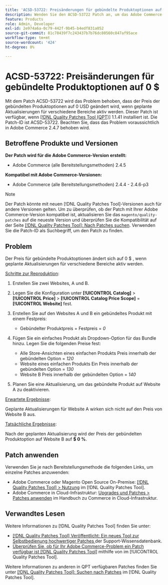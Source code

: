```yaml
---
title: 'ACSD-53722: Preisänderungen für gebündelte Produktoptionen auf 0 $'
description: Wenden Sie den ACSD-53722 Patch an, um das Adobe Commerce-Problem zu beheben, bei dem sich der Preis der gebündelten Produktoptionen auf 0 USD ändert, wenn geplante Updates für verschiedene Bereiche aktiv werden.
feature: Products
role: Admin, Developer
exl-id: 2e974a6a-0c79-442f-9b45-b4edf831a052
source-git-commit: 81c78439f7c243437b7b76dc80560c847af95ace
workflow-type: tm+mt
source-wordcount: '424'
ht-degree: 0%

---
```


# ACSD-53722: Preisänderungen für gebündelte Produktoptionen auf 0 $

Mit dem Patch ACSD-53722 wird das Problem behoben, dass der Preis der gebündelten Produktoptionen auf 0 USD geändert wird, wenn geplante Aktualisierungen für verschiedene Bereiche aktiv werden. Dieser Patch ist verfügbar, wenn [[!DNL Quality Patches Tool (QPT)]](https://experienceleague.adobe.com/de/docs/commerce-knowledge-base/kb/announcements/commerce-announcements/magento-quality-patches-released-new-tool-to-self-serve-quality-patches) 1.1.41 installiert ist. Die Patch-ID ist ACSD-53722. Beachten Sie, dass das Problem voraussichtlich in Adobe Commerce 2.4.7 behoben wird.

## Betroffene Produkte und Versionen

**Der Patch wird für die Adobe Commerce-Version erstellt:**

* Adobe Commerce (alle Bereitstellungsmethoden) 2.4.5

**Kompatibel mit Adobe Commerce-Versionen:**

* Adobe Commerce (alle Bereitstellungsmethoden) 2.4.4 - 2.4.6-p3

>[!NOTE]
>
>Der Patch könnte mit neuen [!DNL Quality Patches Tool]-Versionen auch für andere Versionen gelten. Um zu überprüfen, ob der Patch mit Ihrer Adobe Commerce-Version kompatibel ist, aktualisieren Sie das `magento/quality-patches` auf die neueste Version und überprüfen Sie die Kompatibilität auf der Seite [[!DNL Quality Patches Tool]: Nach Patches suchen](https://experienceleague.adobe.com/tools/commerce-quality-patches/index.html?lang=de). Verwenden Sie die Patch-ID als Suchbegriff, um den Patch zu finden.

## Problem

Der Preis für gebündelte Produktoptionen ändert sich auf 0 $ , wenn geplante Aktualisierungen für verschiedene Bereiche aktiv werden.

<u>Schritte zur Reproduktion</u>:

1. Erstellen Sie zwei Websites, A und B.
1. Legen Sie die Konfiguration unter **[!UICONTROL Catalog]** > **[!UICONTROL Price]** > **[!UICONTROL Catalog Price Scope]** = **[!UICONTROL Website]** fest.
1. Erstellen Sie auf den Websites A und B ein gebündeltes Produkt mit einem Festpreis:

   * Gebündelter Produktpreis = Festpreis = *0*

1. Fügen Sie ein einfaches Produkt als Dropdown-Option für das Bundle hinzu. Legen Sie die folgenden Preise fest:

   * Alle Store-Ansichten eines einfachen Produkts Preis innerhalb der gebündelten Option = *120*
   * Website eines einfachen Produkts Ein Preis innerhalb der gebündelten Option = *130*
   * Website B Preis innerhalb der gebündelten Option = *140*

1. Planen Sie eine Aktualisierung, um das gebündelte Produkt auf Website A zu deaktivieren.

<u>Erwartete Ergebnisse</u>:

Geplante Aktualisierungen für Website A wirken sich nicht auf den Preis von Website B aus.

<u>Tatsächliche Ergebnisse</u>:

Nach der geplanten Aktualisierung wird der Preis der gebündelten Produktoption auf Website B auf **$ 0 %**.

## Patch anwenden

Verwenden Sie je nach Bereitstellungsmethode die folgenden Links, um einzelne Patches anzuwenden:

* Adobe Commerce oder Magento Open Source On-Premise: [[!DNL Quality Patches Tool] > Nutzung](/help/tools/quality-patches-tool/usage.md) im [!DNL Quality Patches Tool].
* Adobe Commerce in Cloud-Infrastruktur: [Upgrades und Patches > Patches anwenden](https://experienceleague.adobe.com/docs/commerce-cloud-service/user-guide/develop/upgrade/apply-patches.html?lang=de) im Handbuch zu Commerce in Cloud-Infrastruktur.

## Verwandtes Lesen

Weitere Informationen zu [!DNL Quality Patches Tool] finden Sie unter:

* [[!DNL Quality Patches Tool] Veröffentlicht: Ein neues Tool zur Selbstbedienung hochwertiger Patches ](https://experienceleague.adobe.com/de/docs/commerce-knowledge-base/kb/announcements/commerce-announcements/magento-quality-patches-released-new-tool-to-self-serve-quality-patches) der Support-Wissensdatenbank.
* [Überprüfen Sie, ob für Ihr Adobe Commerce-Problem ein Patch verfügbar ist [!DNL Quality Patches Tool]](/help/tools/quality-patches-tool/patches-available-in-qpt/check-patch-for-magento-issue-with-magento-quality-patches.md) mithilfe von im [!UICONTROL Quality Patches Tool].


Weitere Informationen zu anderen in QPT verfügbaren Patches finden Sie unter [[!DNL Quality Patches Tool]: Suchen nach Patches](https://experienceleague.adobe.com/tools/commerce-quality-patches/index.html?lang=de) im [!DNL Quality Patches Tool].
